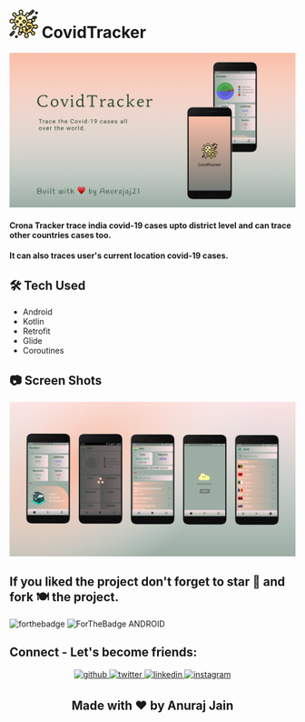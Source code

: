 # <img src="https://github.com/Anurajaj21/CovidTracker/blob/c901e057cefc846a713b5a48a930bdead41c5437/app/src/main/res/drawable-v24/bacteria.png" width="50" height="50"> CovidTracker
<p align="center">
<img src="https://github.com/Anurajaj21/CovidTracker/blob/02f5cb06a8550e6efb8c3b53fb1e29329635cd7c/app/src/main/res/drawable-v24/present.png" width="700">

#### Crona Tracker trace india covid-19 cases upto district level and can trace other countries cases too.
#### It can also traces user's current location covid-19 cases.

## 🛠 Tech Used
- Android
- Kotlin
- Retrofit
- Glide
- Coroutines
 
## 📷 Screen Shots

<p align="center">
<img src="https://github.com/Anurajaj21/CovidTracker/blob/02f5cb06a8550e6efb8c3b53fb1e29329635cd7c/app/src/main/res/drawable-v24/screenshots.png" width="1000">


## If you liked the project don't forget to star 🌟 and fork 🍽 the project.
![forthebadge](https://forthebadge.com/images/badges/built-with-love.svg)
![ForTheBadge ANDROID](https://forthebadge.com/images/badges/built-for-android.svg)

## Connect - Let's become friends:
<div align="center">
<a href="https://github.com/Anurajaj21" target="_blank">
<img src=https://img.shields.io/badge/github-%2324292e.svg?&style=for-the-badge&logo=github&logoColor=white alt=github style="margin-bottom: 5px;" />
</a>
<a href="https://twitter.com/AnurajJain6" target="_blank">
<img src=https://img.shields.io/badge/twitter-%2300acee.svg?&style=for-the-badge&logo=twitter&logoColor=white alt=twitter style="margin-bottom: 5px;" />
</a>
<a href="https://www.linkedin.com/in/anurajaj21/" target="_blank">
<img src=https://img.shields.io/badge/linkedin-%231E77B5.svg?&style=for-the-badge&logo=linkedin&logoColor=white alt=linkedin style="margin-bottom: 5px;" />
</a>
<a href="https://www.instagram.com/__anuraj_jain__/" target="_blank">
<img src=https://img.shields.io/badge/instagram-%23000000.svg?&style=for-the-badge&logo=instagram&logoColor=white alt=instagram style="margin-bottom: 5px;" />
</a>
</div> 
<h2 align="center">Made with ❤ by Anuraj Jain</h2>
